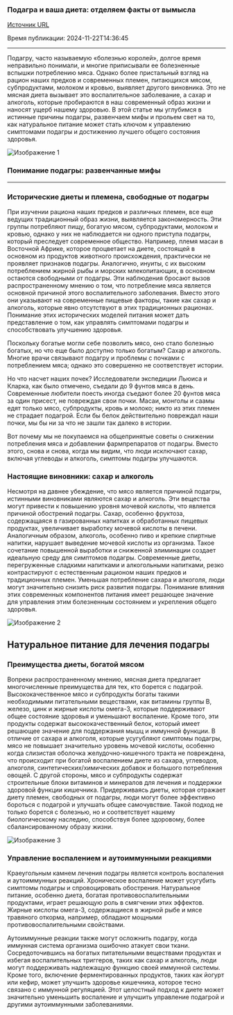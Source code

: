 ### Подагра и ваша диета: отделяем факты от вымысла

[Источник URL](https://www.higherhealths.ca/blogs/news/gout-and-your-diet-separating-fact-from-fiction)

Время публикации: 2024-11-22T14:36:45

------------------------------------------------

Подагру, часто называемую «болезнью королей», долгое время неправильно понимали, и многие приписывали ее болезненные вспышки потреблению мяса. Однако более пристальный взгляд на рацион наших предков и современных племен, питающихся мясом, субпродуктами, молоком и кровью, выявляет другого виновника. Это не мясная диета вызывает это воспалительное заболевание, а сахар и алкоголь, которые пробираются в наш современный образ жизни и наносят ущерб нашему здоровью. В этой статье мы углубимся в истинные причины подагры, развенчаем мифы и прольем свет на то, как натуральное питание может стать ключом к управлению симптомами подагры и достижению лучшего общего состояния здоровья.

![Изображение 1](https://res.cloudinary.com/almanac/image/upload/v1719840909/workspace_portal_uploads/gout_izcg8w.webp)

### Понимание подагры: развенчанные мифы
----------------------------------

### Исторические диеты и племена, свободные от подагры

При изучении рациона наших предков и различных племен, все еще ведущих традиционный образ жизни, выявляется закономерность. Эти группы потребляют пищу, богатую мясом, субпродуктами, молоком и кровью, однако у них не наблюдается ни одного приступа подагры, который преследует современное общество. Например, племя масаи в Восточной Африке, которое процветает на диете, состоящей в основном из продуктов животного происхождения, практически не проявляет признаков подагры. Аналогично, инуиты, с их высоким потреблением жирной рыбы и морских млекопитающих, в основном остаются свободными от подагры. Эти наблюдения бросают вызов распространенному мнению о том, что потребление мяса является основной причиной этого воспалительного заболевания. Вместо этого они указывают на современные пищевые факторы, такие как сахар и алкоголь, которые явно отсутствуют в этих традиционных рационах. Понимание этих исторических моделей питания может дать представление о том, как управлять симптомами подагры и способствовать улучшению здоровья.

Поскольку богатые могли себе позволить мясо, оно стало болезнью богатых, но что еще было доступно только богатым? Сахар и алкоголь. Многие врачи связывают подагру и проблемы с почками с потреблением мяса; однако это совершенно не соответствует истории.

Но что насчет наших почек? Исследователи экспедиции Льюиса и Кларка, как было отмечено, съедали до 9 фунтов мяса в день. Современные любители поесть иногда съедают более 20 фунтов мяса за один присест, не повреждая свои почки. Масаи, монголы и саамы едят только мясо, субпродукты, кровь и молоко; никто из этих племен не страдает подагрой. Если бы белок действительно повреждал наши почки, мы бы ни за что не зашли так далеко в истории.

Вот почему мы не покупаемся на общепринятые советы о снижении потребления мяса и добавлении фармпрепаратов от подагры. Вместо этого, снова и снова, когда мы видим, что люди исключают сахар, включая углеводы и алкоголь, симптомы подагры улучшаются.

### Настоящие виновники: сахар и алкоголь

Несмотря на давнее убеждение, что мясо является причиной подагры, истинными виновниками являются сахар и алкоголь. Эти вещества могут привести к повышению уровня мочевой кислоты, что является причиной обострений подагры. Сахар, особенно фруктоза, содержащаяся в газированных напитках и обработанных пищевых продуктах, увеличивает выработку мочевой кислоты в печени. Аналогичным образом, алкоголь, особенно пиво и крепкие спиртные напитки, нарушает выведение мочевой кислоты из организма. Такое сочетание повышенной выработки и сниженной элиминации создает идеальную среду для симптомов подагры. Современные диеты, перегруженные сладкими напитками и алкогольными напитками, резко контрастируют с естественным рационом наших предков и традиционных племен. Уменьшая потребление сахара и алкоголя, люди могут значительно снизить риск развития подагры. Понимание влияния этих современных компонентов питания имеет решающее значение для управления этим болезненным состоянием и укрепления общего здоровья.

![Изображение 2](https://res.cloudinary.com/almanac/image/upload/v1719509210/workspace_portal_uploads/photo-1575650772417-e6b418b0d106_wmdpgv.jpg)

Натуральное питание для лечения подагры
-------------------------------------

### Преимущества диеты, богатой мясом

Вопреки распространенному мнению, мясная диета предлагает многочисленные преимущества для тех, кто борется с подагрой. Высококачественное мясо и субпродукты богаты такими необходимыми питательными веществами, как витамины группы В, железо, цинк и жирные кислоты омега-3, которые поддерживают общее состояние здоровья и уменьшают воспаление. Кроме того, эти продукты содержат высококачественный белок, который имеет решающее значение для поддержания мышц и иммунной функции. В отличие от сахара и алкоголя, которые усугубляют симптомы подагры, мясо не повышает значительно уровень мочевой кислоты, особенно когда слизистая оболочка желудочно-кишечного тракта не повреждена, что происходит при богатой воспалением диете из сахара, углеводов, алкоголя, синтетических/химических добавок и большого потребления овощей. С другой стороны, мясо и субпродукты содержат строительные блоки витаминов и минералов для лечения и поддержки здоровой функции кишечника. Придерживаясь диеты, которая отражает диету племен, свободных от подагры, люди могут более эффективно бороться с подагрой и улучшать общее самочувствие. Такой подход не только борется с болезнью, но и соответствует нашему биологическому наследию, способствуя более здоровому, более сбалансированному образу жизни.

![Изображение 3](https://res.cloudinary.com/almanac/image/upload/v1719509307/workspace_portal_uploads/photo-1517115358639-5720b8e02219_sxrgs6.jpg)

### Управление воспалением и аутоиммунными реакциями

Краеугольным камнем лечения подагры является контроль воспаления и аутоиммунных реакций. Хроническое воспаление может усугубить симптомы подагры и спровоцировать обострения. Натуральное питание, особенно диета, богатая противовоспалительными продуктами, играет решающую роль в смягчении этих эффектов. Жирные кислоты омега-3, содержащиеся в жирной рыбе и мясе травяного откорма, например, обладают мощными противовоспалительными свойствами.

Аутоиммунные реакции также могут осложнить подагру, когда иммунная система организма ошибочно атакует свои ткани. Сосредоточившись на богатых питательными веществами продуктах и ​​избегая воспалительных триггеров, таких как сахар и алкоголь, люди могут поддерживать надлежащую функцию своей иммунной системы. Кроме того, включение ферментированных продуктов, таких как йогурт или кефир, может улучшить здоровье кишечника, которое тесно связано с иммунной регуляцией. Этот целостный подход к диете может значительно уменьшить воспаление и улучшить управление подагрой и другими аутоиммунными заболеваниями.